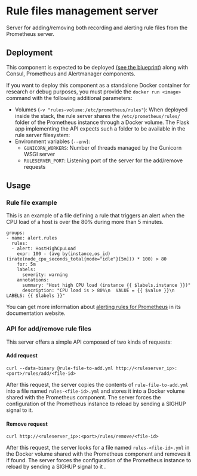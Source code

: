 # Rule files management server

Server for adding/removing both recording and alerting rule files from the Prometheus server.  

## Deployment
This component is expected to be deployed [(see the blueprint)](https://github.com/SODALITE-EU/iac-platform-stack/blob/e3a7579862910e2cdaa508e69829baf1b0a39271/docker-local/service.yaml#L652) along with Consul, Prometheus and Alertmanager components.

If you want to deploy this component as a standalone Docker container for research or debug purposes, you must provide the `docker run <image>` command with the following additional parameters:
* Volumes (`-v "rules-volume:/etc/prometheus/rules"`): When deployed inside the stack, the rule server shares the `/etc/prometheus/rules/` folder of the Prometheus instance through a Docker volume. The Flask app implementing the API expects such a folder to be available in the rule server filesystem:  
* Environment variables (`--env`):
  * `GUNICORN_WORKERS`: Number of threads managed by the Gunicorn WSGI server
  * `RULESERVER_PORT`: Listening port of the server for the add/remove requests

## Usage

### Rule file example

This is an example of a file defining a rule that triggers an alert when the CPU load of a host is over the 80% during more than 5 minutes.
```
groups:
- name: alert.rules
  rules:
  - alert: HostHighCpuLoad
    expr: 100 - (avg by(instance,os_id) (irate(node_cpu_seconds_total{mode="idle"}[5m])) * 100) > 80
    for: 5m
    labels:
      severity: warning
    annotations:
      summary: "Host high CPU load (instance {{ $labels.instance }})"
      description: "CPU load is > 80%\n  VALUE = {{ $value }}\n  LABELS: {{ $labels }}"
```
You can get more information about [alerting rules for Prometheus](https://prometheus.io/docs/prometheus/latest/configuration/alerting_rules/) in its documentation website.

### API for add/remove rule files

This server offers a simple API composed of two kinds of requests:

#### Add request
`curl --data-binary @rule-file-to-add.yml http://<ruleserver_ip>:<port>/rules/add/<file-id>`

After this request, the server copies the contents of `rule-file-to-add.yml` into a file named `rules-<file-id>.yml` and stores it into a Docker volume shared with the Prometheus component. The server forces the configuration of the Prometheus instance to reload by sending a SIGHUP signal to it.

#### Remove request
`curl http://<ruleserver_ip>:<port>/rules/remove/<file-id>`

After this request, the server looks for a file named `rules-<file-id>.yml` in the Docker volume shared with the Prometheus component and removes it if found. The server forces the configuration of the Prometheus instance to reload by sending a SIGHUP signal to it .
